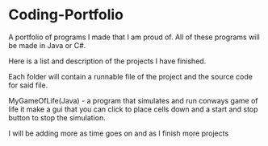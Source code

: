 # Coding-Portfolio
A portfolio of programs I made that I am proud of.
All of these programs will be made in Java or C#.

Here is a list and description of the projects I have finished.

Each folder will contain a runnable file of the project and the source code for said file.

MyGameOfLife(Java) - a program that simulates and run conways game of life it make a gui that you can click to place cells down and a start and stop button to stop the simulation.

I will be adding more as time goes on and as I finish more projects
